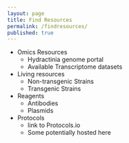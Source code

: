 ```yaml
---
layout: page
title: Find Resources
permalink: /findresources/
published: true
---
```


- Omics Resources
  - Hydractinia genome portal
  - Available Transcriptome datasets
- Living resources
  - Non-transgenic Strains
  - Transgenic Strains
- Reagents
  - Antibodies
  - Plasmids
- Protocols
  - link to Protocols.io
  - Some potentially hosted here
